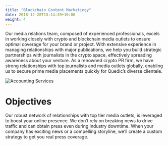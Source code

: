```yaml
---
title: "Blockchain Content Marketingy"
date: 2018-12-28T15:14:39+10:00
weight: 4
---
```


Our media relations team, composed of experienced professionals, excels in working closely with crypto and blockchain media outlets to ensure optimal coverage for your brand or project. With extensive experience in managing relationships with major publications, we help you build strategic partnerships with journalists in the crypto space, effectively spreading awareness about your venture. As a renowned crypto PR firm, we have strong relationships with top journalists and media outlets globally, enabling us to secure prime media placements quickly for Quedic’s diverse clientele.

![Accounting Services](/images/austin-distel-nGc5RT2HmF0-unsplash.jpg)

# Objectives

Our robust network of relationships with top tier media outlets, is leveraged to boost your online presence. We don’t rely on breaking news to drive traffic and can obtain press even during industry downtime. When your company has exciting news or a compelling storyline, we’ll create a custom strategy to get you real press coverage.
